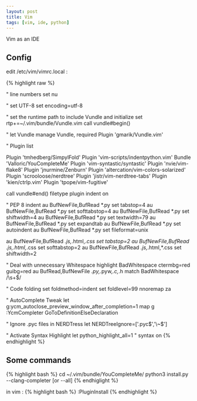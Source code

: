 ```yaml
---
layout: post
title: Vim
tags: [vim, ide, python]
---
```



Vim as an IDE

## Config

edit /etc/vim/vimrc.local :

{% highlight raw %}

" line numbers
set nu

" set UTF-8
set encoding=utf-8

" set the runtime path to include Vundle and initialize
set rtp+=~/.vim/bundle/Vundle.vim
call vundle#begin()

" let Vundle manage Vundle, required
Plugin 'gmarik/Vundle.vim'

" Plugin list

Plugin 'tmhedberg/SimpylFold'
Plugin 'vim-scripts/indentpython.vim'
Bundle 'Valloric/YouCompleteMe'
Plugin 'vim-syntastic/syntastic'
Plugin 'nvie/vim-flake8'
Plugin 'jnurmine/Zenburn'
Plugin 'altercation/vim-colors-solarized'
Plugin 'scrooloose/nerdtree'
Plugin 'jistr/vim-nerdtree-tabs'
Plugin 'kien/ctrlp.vim'
Plugin 'tpope/vim-fugitive'

call vundle#end()
filetype plugin indent on

" PEP 8 indent
au BufNewFile,BufRead *.py set tabstop=4
au BufNewFile,BufRead *.py set softtabstop=4
au BufNewFile,BufRead *.py set shiftwidth=4
au BufNewFile,BufRead *.py set textwidth=79
au BufNewFile,BufRead *.py set expandtab
au BufNewFile,BufRead *.py set autoindent
au BufNewFile,BufRead *.py set fileformat=unix

au BufNewFile,BufRead *.js,*.html,*.css set tabstop=2
au BufNewFile,BufRead *.js,*.html,*.css set softtabstop=2
au BufNewFile,BufRead *.js,*.html,*.css set shiftwidth=2      

" Deal with unnecessary Whitespace
highlight BadWhitespace ctermbg=red guibg=red
au BufRead,BufNewFile *.py,*.pyw,*.c,*.h match BadWhitespace /\s\+$/

" Code folding
set foldmethod=indent
set foldlevel=99
nnoremap <space> za

" AutoComplete Tweak
let g:ycm_autoclose_preview_window_after_completion=1
map <leader>g	:YcmCompleter GoToDefinitionElseDeclaration<CR>

" Ignore .pyc files in NERDTress
let NERDTreeIgnore=['\.pyc$','\~$']

" Activate Syntax Highlight
let python_highlight_all=1
" syntax on
{% endhighlight %}

## Some commands

{% highlight bash %}
cd ~/.vim/bundle/YouCompleteMe/
python3 install.py --clang-completer [or --all]
{% endhiglight %}

in vim :
{% highlight bash %}
:PluginInstall
{% endhighlight %}

